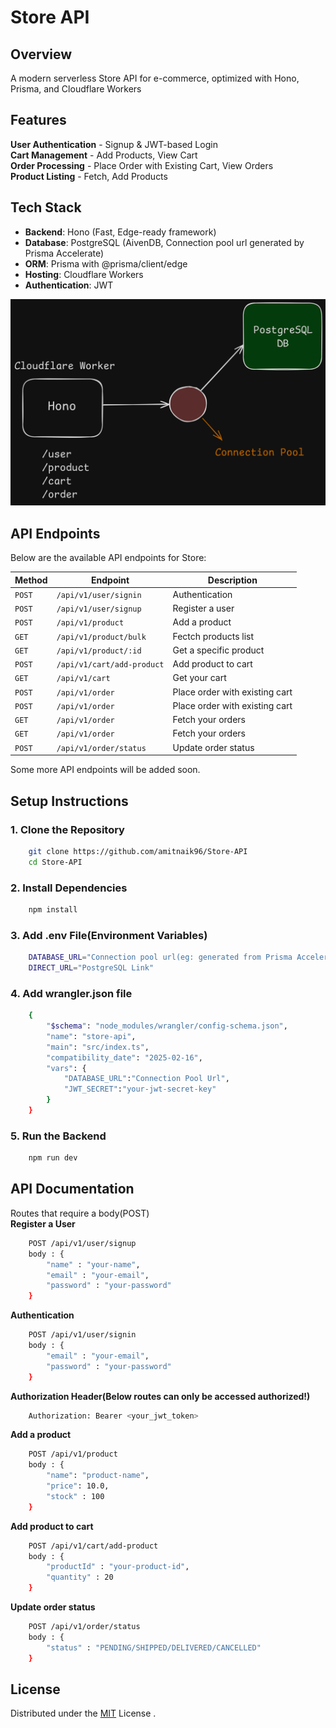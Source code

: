 # Store API 

## **Overview** 
A modern serverless Store API for e-commerce, optimized with Hono, Prisma, and Cloudflare Workers

## **Features**
**User Authentication** - Signup & JWT-based Login  
**Cart Management** - Add Products, View Cart  
**Order Processing** - Place Order with Existing Cart, View Orders  
**Product Listing** - Fetch, Add Products  

## **Tech Stack**
- **Backend**: Hono (Fast, Edge-ready framework)
- **Database**: PostgreSQL (AivenDB, Connection pool url generated by Prisma Accelerate)
- **ORM**: Prisma with @prisma/client/edge
- **Hosting**: Cloudflare Workers
- **Authentication**: JWT

![Architecture](https://github.com/amitnaik96/Store-API/blob/master/Design.png)  

## **API Endpoints**  
Below are the available API endpoints for Store:

| Method  | Endpoint       | Description                        |
|---------|---------------|------------------------------------|
| `POST`  | `/api/v1/user/signin`   | Authentication    |
| `POST`  | `/api/v1/user/signup`   | Register a user    |
| `POST`  | `/api/v1/product`   | Add a product    |
| `GET`  | `/api/v1/product/bulk`   | Fectch products list   |
| `GET`  | `/api/v1/product/:id`   | Get a specific product   |
| `POST`  | `/api/v1/cart/add-product`   | Add product to cart   |
| `GET`  | `/api/v1/cart`   | Get your cart  |
| `POST`  | `/api/v1/order`   | Place order with existing cart  |
| `POST`  | `/api/v1/order`   | Place order with existing cart  |
| `GET`  | `/api/v1/order`   | Fetch your orders |
| `GET`  | `/api/v1/order`   | Fetch your orders |
| `POST`  | `/api/v1/order/status`   | Update order status |

Some more API endpoints will be added soon.  

## **Setup Instructions** 
### **1. Clone the Repository**  
```bash
    git clone https://github.com/amitnaik96/Store-API
    cd Store-API
```

### **2. Install Dependencies**  
```bash
    npm install
```

### **3. Add .env File(Environment Variables)**  
```bash
    DATABASE_URL="Connection pool url(eg: generated from Prisma Accelerate)"
    DIRECT_URL="PostgreSQL Link"
```

### **4. Add wrangler.json file**  
```bash
    {
        "$schema": "node_modules/wrangler/config-schema.json",
        "name": "store-api",
        "main": "src/index.ts",
        "compatibility_date": "2025-02-16",
        "vars": {
            "DATABASE_URL":"Connection Pool Url",
            "JWT_SECRET":"your-jwt-secret-key"
        }
    }
```

### **5. Run the Backend**  
```bash
    npm run dev
```

## **API Documentation** 
Routes that require a body(POST)  
 **Register a User**
```bash
    POST /api/v1/user/signup
    body : {
        "name" : "your-name",
        "email" : "your-email",
        "password" : "your-password"
    }
```
 **Authentication**
```bash
    POST /api/v1/user/signin
    body : {
        "email" : "your-email",
        "password" : "your-password"
    }
```

**Authorization Header(Below routes can only be accessed authorized!)**
```bash
    Authorization: Bearer <your_jwt_token>
```

 **Add a product**
```bash
    POST /api/v1/product
    body : {
        "name": "product-name",
        "price": 10.0,
        "stock" : 100
    }
```
 **Add product to cart**
```bash
    POST /api/v1/cart/add-product
    body : {
        "productId" : "your-product-id",
        "quantity" : 20
    }
```
 **Update order status**
```bash
    POST /api/v1/order/status
    body : {
        "status" : "PENDING/SHIPPED/DELIVERED/CANCELLED"
    }
```

## License
Distributed under the [MIT](https://github.com/amitnaik96/Store-API/blob/master/LICENSE) License .